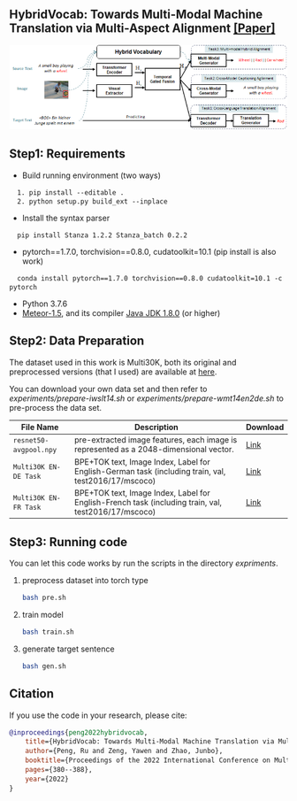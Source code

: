 ## HybridVocab: Towards Multi-Modal Machine Translation via Multi-Aspect Alignment [[Paper]](https://scholar.archive.org/work/pgyxeohzt5bbhoqkcfvla5brtq/access/wayback/https://dl.acm.org/doi/pdf/10.1145/3512527.3531386)
![](https://github.com/pengr/MAT-MMT/blob/master/MAT-MMT.png)


## Step1: Requirements
- Build running environment (two ways)
```shell
  1. pip install --editable .  
  2. python setup.py build_ext --inplace
````
- Install the syntax parser
```shell
  pip install Stanza 1.2.2 Stanza_batch 0.2.2
````
- pytorch==1.7.0, torchvision==0.8.0, cudatoolkit=10.1 (pip install is also work)
```shell
  conda install pytorch==1.7.0 torchvision==0.8.0 cudatoolkit=10.1 -c pytorch 
````
- Python 3.7.6
- [Meteor-1.5](https://www.cs.cmu.edu/~alavie/METEOR/README.html), and its compiler [Java JDK 1.8.0](https://www.oracle.com/sg/java/technologies/javase/javase8-archive-downloads.html) (or higher)


## Step2: Data Preparation
The dataset used in this work is Multi30K, 
both its original and preprocessed versions (that I used) 
are available at [here](https://github.com/multi30k/dataset/tree/master/data/task2).

You can download your own data set and then refer to 
*experiments/prepare-iwslt14.sh* or *experiments/prepare-wmt14en2de.sh* to pre-process the data set.

File Name | Description |  Download
---|---|---
`resnet50-avgpool.npy` | pre-extracted image features, each image is represented as a 2048-dimensional vector. | [Link](https://1drv.ms/u/s!AuOGIeqv1TybbQeJMw8CdqOphfA?e=l8k4df)
`Multi30K EN-DE Task` | BPE+TOK text, Image Index, Label for English-German task (including train, val, test2016/17/mscoco) | [Link](https://github.com/multi30k/dataset/tree/master/data/task2/tok)
`Multi30K EN-FR Task` | BPE+TOK text, Image Index, Label for English-French task (including train, val, test2016/17/mscoco) | [Link](https://github.com/multi30k/dataset/tree/master/data/task2/tok)


## Step3: Running code
You can let this code works by run the scripts in the directory *expriments*.

1. preprocess dataset into torch type
    ```bash
    bash pre.sh
    ```
    
2. train model
    ```bash
    bash train.sh
    ```
   
3. generate target sentence
    ```bash
    bash gen.sh
    ```


## Citation
If you use the code in your research, please cite:
```bibtex
@inproceedings{peng2022hybridvocab,
    title={HybridVocab: Towards Multi-Modal Machine Translation via Multi-Aspect Alignment},
    author={Peng, Ru and Zeng, Yawen and Zhao, Junbo},
    booktitle={Proceedings of the 2022 International Conference on Multimedia Retrieval},
    pages={380--388},
    year={2022}
}
```
